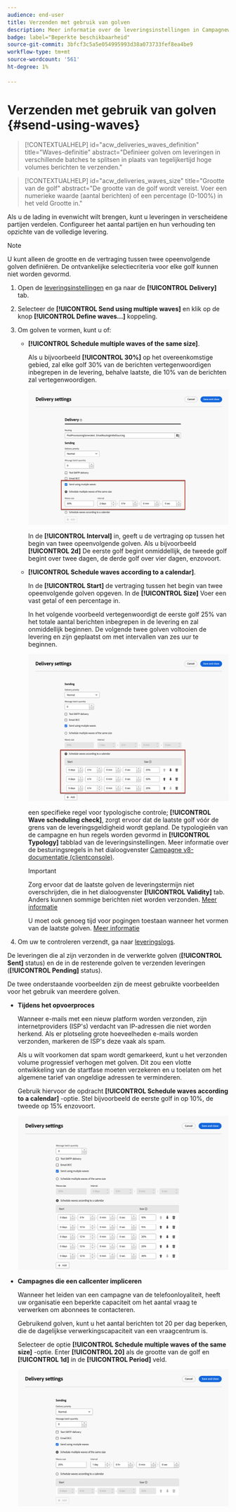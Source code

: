 ```yaml
---
audience: end-user
title: Verzenden met gebruik van golven
description: Meer informatie over de leveringsinstellingen in Campagneweb
badge: label="Beperkte beschikbaarheid"
source-git-commit: 3bfcf3c5a5e054995993d38a073733fef8ea4be9
workflow-type: tm+mt
source-wordcount: '561'
ht-degree: 1%

---
```



# Verzenden met gebruik van golven {#send-using-waves}

>[!CONTEXTUALHELP]
>id="acw_deliveries_waves_definition"
>title="Waves-definitie"
>abstract="Definieer golven om leveringen in verschillende batches te splitsen in plaats van tegelijkertijd hoge volumes berichten te verzenden."

>[!CONTEXTUALHELP]
>id="acw_deliveries_waves_size"
>title="Grootte van de golf"
>abstract="De grootte van de golf wordt vereist. Voer een numerieke waarde (aantal berichten) of een percentage (0-100%) in het veld Grootte in."

Als u de lading in evenwicht wilt brengen, kunt u leveringen in verscheidene partijen verdelen. Configureer het aantal partijen en hun verhouding ten opzichte van de volledige levering.

>[!NOTE]
>
>U kunt alleen de grootte en de vertraging tussen twee opeenvolgende golven definiëren. De ontvankelijke selectiecriteria voor elke golf kunnen niet worden gevormd.

1. Open de [leveringsinstellingen](delivery-settings.md#retries) en ga naar de **[!UICONTROL Delivery]** tab.
1. Selecteer de **[!UICONTROL Send using multiple waves]** en klik op de knop **[!UICONTROL Define waves...]** koppeling.

1. Om golven te vormen, kunt u of:

   * **[!UICONTROL Schedule multiple waves of the same size]**.

     Als u bijvoorbeeld **[!UICONTROL 30%]** op het overeenkomstige gebied, zal elke golf 30% van de berichten vertegenwoordigen inbegrepen in de levering, behalve laatste, die 10% van de berichten zal vertegenwoordigen.

     ![](assets/waves-same-size.png)

     In de **[!UICONTROL Interval]** in, geeft u de vertraging op tussen het begin van twee opeenvolgende golven. Als u bijvoorbeeld **[!UICONTROL 2d]** De eerste golf begint onmiddellijk, de tweede golf begint over twee dagen, de derde golf over vier dagen, enzovoort.

   * **[!UICONTROL Schedule waves according to a calendar]**.

     In de **[!UICONTROL Start]** de vertraging tussen het begin van twee opeenvolgende golven opgeven. In de **[!UICONTROL Size]** Voer een vast getal of een percentage in.

     In het volgende voorbeeld vertegenwoordigt de eerste golf 25% van het totale aantal berichten inbegrepen in de levering en zal onmiddellijk beginnen. De volgende twee golven voltooien de levering en zijn geplaatst om met intervallen van zes uur te beginnen.

     ![](assets/waves-calendar.png)

     een specifieke regel voor typologische controle; **[!UICONTROL Wave scheduling check]**, zorgt ervoor dat de laatste golf vóór de grens van de leveringsgeldigheid wordt gepland. De typologieën van de campagne en hun regels worden gevormd in **[!UICONTROL Typology]** tabblad van de leveringsinstellingen. Meer informatie over de besturingsregels in het dialoogvenster [Campagne v8-documentatie (clientconsole)](https://experienceleague.adobe.com/docs/campaign/automation/campaign-optimization/control-rules.html).

     >[!IMPORTANT]
     >
     >Zorg ervoor dat de laatste golven de leveringstermijn niet overschrijden, die in het dialoogvenster **[!UICONTROL Validity]** tab. Anders kunnen sommige berichten niet worden verzonden. [Meer informatie](delivery-settings.md#validity)
     >
     >U moet ook genoeg tijd voor pogingen toestaan wanneer het vormen van de laatste golven. [Meer informatie](delivery-settings.md#retries)

1. Om uw te controleren verzendt, ga naar [leveringslogs](../monitor/delivery-logs.md).

De leveringen die al zijn verzonden in de verwerkte golven (**[!UICONTROL Sent]** status) en de in de resterende golven te verzenden leveringen (**[!UICONTROL Pending]** status).

De twee onderstaande voorbeelden zijn de meest gebruikte voorbeelden voor het gebruik van meerdere golven.

* **Tijdens het opvoerproces**

  Wanneer e-mails met een nieuw platform worden verzonden, zijn internetproviders (ISP&#39;s) verdacht van IP-adressen die niet worden herkend. Als er plotseling grote hoeveelheden e-mails worden verzonden, markeren de ISP&#39;s deze vaak als spam.

  Als u wilt voorkomen dat spam wordt gemarkeerd, kunt u het verzonden volume progressief verhogen met golven. Dit zou een vlotte ontwikkeling van de startfase moeten verzekeren en u toelaten om het algemene tarief van ongeldige adressen te verminderen.

  Gebruik hiervoor de opdracht **[!UICONTROL Schedule waves according to a calendar]** -optie. Stel bijvoorbeeld de eerste golf in op 10%, de tweede op 15% enzovoort.

  ![](assets/waves-ramp-up.png)

* **Campagnes die een callcenter impliceren**

  Wanneer het leiden van een campagne van de telefoonloyaliteit, heeft uw organisatie een beperkte capaciteit om het aantal vraag te verwerken om abonnees te contacteren.

  Gebruikend golven, kunt u het aantal berichten tot 20 per dag beperken, die de dagelijkse verwerkingscapaciteit van een vraagcentrum is.

  Selecteer de optie **[!UICONTROL Schedule multiple waves of the same size]** -optie. Enter **[!UICONTROL 20]** als de grootte van de golf en **[!UICONTROL 1d]** in de **[!UICONTROL Period]** veld.

  ![](assets/waves-call-center.png)